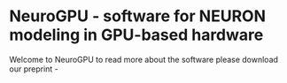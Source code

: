 # NeuroGPU - software for NEURON modeling in GPU-based hardware

Welcome to NeuroGPU to read more about the software please download our preprint - 